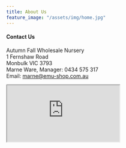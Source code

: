 ```yaml
---
title: About Us
feature_image: "/assets/img/home.jpg"
---
```

#### Contact Us

Autumn Fall Wholesale Nursery
<br>
1 Fernshaw Road
<br>
Monbulk VIC 3793
<br>
Marne Ware, Manager: 0434 575 317
<br>
Email: marne@emu-shop.com.au
<div class="map">
    <iframe src="https://www.google.com/maps/embed?pb=!1m18!1m12!1m3!1d3149.134336136401!2d145.4065823153207!3d-37.88054097974035!2m3!1f0!2f0!3f0!3m2!1i1024!2i768!4f13.1!3m3!1m2!1s0x6ad6269b7bf30479%3A0x103f0d58470fd487!2s1+Fernshaw+Rd%2C+Monbulk+VIC+3793!5e0!3m2!1sen!2sau!4v1549014356176">
    </iframe>
</div>